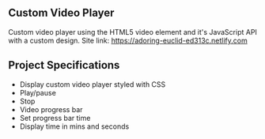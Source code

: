 ## Custom Video Player

Custom video player using the HTML5 video element and it's JavaScript API with a custom design.
Site link:
https://adoring-euclid-ed313c.netlify.com

## Project Specifications

- Display custom video player styled with CSS
- Play/pause
- Stop
- Video progress bar
- Set progress bar time
- Display time in mins and seconds
